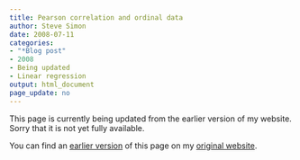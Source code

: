 ```yaml
---
title: Pearson correlation and ordinal data
author: Steve Simon
date: 2008-07-11
categories:
- "*Blog post"
- 2008
- Being updated
- Linear regression
output: html_document
page_update: no
---
```


This page is currently being updated from the earlier version of my website. Sorry that it is not yet fully available.

<!---More--->

You can find an [earlier version][sim1] of this page on my [original website][sim2].

[sim1]: http://www.pmean.com/08/PearsonCorrelation.html
[sim2]: http://www.pmean.com/original_site.html

